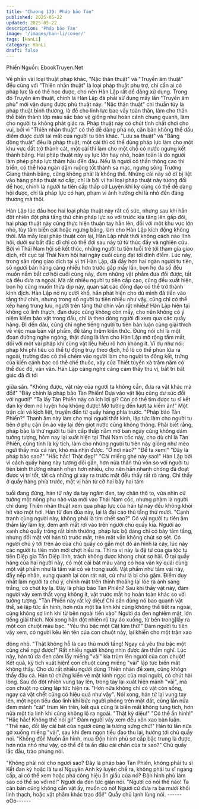 ```yaml
---
title: "Chương 139: Pháp bảo Tàn"
published: 2025-05-22
updated: 2025-05-22
description: 'Pháp bảo Tàn'
image: '/images/han-li/cover/'
tags: [HanLi]
category: HanLi
draft: false
---
```


Phiến
Nguồn: EbookTruyen.Net

Về phần vài loại thuật pháp khác, "Nặc thân thuật" và "Truyền âm
thuật" đều cùng với "Thiên nhãn thuật" là loại pháp thuật phụ trợ,
chỉ cần ai có pháp lực là có thể học được, cho nên Hàn Lập rất dể
dàng xử dụng.
Trong đó Truyền âm thuật, chính là Hàn Lập đã phải sử dụng mấy
lần "Truyền âm phù" mới vận dụng được phù thuật này.
"Nặc thân thuật" chỉ thuần túy là pháp thuật bình thường, là để
cho linh lực bao vây toàn thân, làm cho thân thể biến thành lớp
màu sắc bảo vệ giống như hoàn cảnh chung quanh, làm cho
người ta không phát giác ra. Pháp thuật này có chút tính chất
chơi cho vui, bởi vì "Thiên nhãn thuật" có thể dễ dàng phá nó, căn
bản không thể dấu diếm được dưới tai mắt của người tu tiên
khác.
"Lưu sa thuật" và "Băng đông thuật" đều là pháp thuật, một cái thì
có thể dùng pháp lực làm cho một khu vực đất trở thành cát, một
cái thì làm cho một chỗ có nước ngưng kết thành băng.
Hai pháp thuật này uy lực lớn hay nhỏ, hoàn toàn là do người làm
phép pháp lực thâm hậu đến đâu. Nếu là người có thần thông cao
thi triển, có thể hóa ngàn dặm ruộng tốt thành sa mạc, ngưng
sông Trường Giang thành băng, cũng không phải là không thể.
Những cái này sở dĩ bị liệt vào hàng pháp thuật sơ cấp, chỉ là bởi
vì hai loại pháp thuật này tương đối dể học, chính là người tu tiên
cấp thấp cỡ Luyện khí kỳ cũng có thể dễ dàng hội được, chỉ là
pháp lực có hạn, phạm vi ảnh hưởng chỉ là nhỏ đến đáng thương
mà thôi.

Hàn Lập lúc đầu học hai loại pháp thuật này rất cố sức, nhưng
sau khi hắn đột nhiên đột phá tầng thứ chín pháp lực so với trước
kia tăng lên gấp đôi, hai pháp thuật này cũng thực hiện thuận tay
hẳn lên, đối với một khu vực lớn nhỏ, tùy tâm biến cát hoặc
ngưng băng, làm cho Hàn Lập kích động không thôi.
Mà mấy loại pháp thuật còn lại, Hàn Lập nhất thời không cách
nào lĩnh hội, dưới sự bất đắc dĩ chỉ có thể đợi sau này từ từ thúc
đẩy và nghiên cứu. Bởi vì Thái Nam hội sẽ kết thúc, những người
tu tiên tuổi trẻ tới tham gia giao dịch, rốt cục tại Thái Nam hội hai
ngày cuối cùng đạt tới đỉnh điểm.
Lúc này, trong sân rộng giao dịch tại vị trí Hàn Lập, đã đầy hơn
hai ngàn người tu tiên, sô người bán hàng càng nhiều hơn trước
gấp mấy lần, bọn họ đa số đều muốn nắm bắt cơ hội cuối cùng
này, đem những vật phẩm đưa đổi được, tất cả đều đưa ra ngoài.
Mà rất nhiều người tu tiên cấp cao, cũng đều xuất hiện, bọn họ
cũng muốn thừa dịp này, quan sát các đồng đạo có thể trở thành
kình địch.
Hàn Lập nở nụ cười khổ, hắn phát hiện cho dù mình đã tiến vào
tầng thứ chín, nhưng trong số người tu tiên nhiều như vậy, cũng
chỉ có thể xếp hạng trung lưu, người trên tầng thứ chín vẫn rất
nhiều!
Hàn Lập hiện tại không có linh thạch, đan dược cũng không còn
mấy, cho nên không có ý niệm kiếm bảo vật trong đầu, chỉ là theo
dòng người đi xem qua các quầy hàng. ĐI đến đâu, cũng chỉ nghe
tiếng người tu tiên bàn luận cùng giải thích về việc mua bán vật
phẩm, để tăng thêm kiến thức.
Đừng nói chỉ là một đoạn đường nghe ngóng, thật đúng là làm
cho Hàn Lập mở rộng tầm mắt, đối với một vài pháp khí cùng vật
liệu hiểu rõ hơn không ít. Ví dụ như nói: pháp khí phi tiêu có thể
tự động truy theo địch, hồ lô có thể phun lửa ra ngoài, trường đao
có thể chém vào người làm cho người ta đông kết, trứng của kiến
cánh bạc có thể chế thuốc, xảy của Thiết tuyến xà trăm năm có
thể đúc đồ, vân vân.
Hàn Lập càng nghe càng cảm thấy thú vị, bất tri bất giác đã đi tới

giữa sân.
"Không được, vật này của ngươi ta không cần, đưa ra vật khác
mà đổi!"
"Đây chính là pháp bảo Tàn Phiến! Dựa vào vật liệu cũng dư sức
đổi với ngươi!"
"Ta lấy Tàn Phiến này có ích lợi gì? Còn có thể tìm được tu sĩ kết
đan kỳ đem nó luyện hóa không được! Mơ tưởng đến lượt ta kiếm
ăn!"
Một trận cải vả kịch liệt, truyền đến từ quầy hàng phía trước.
"Pháp bảo Tàn Phiến?" Thanh âm này làm cho mọi người thất
kinh, lập tức làm cho người tu tiên ở phụ cận ồn ào vậy lại đến
giọt nước cũng không thông.
Phải biết rằng, pháp bảo là thứ người tu tiên cấp thấp nằm mơ
ban ngày cũng không dám tưởng tượng, hôm nay lại xuất hiện tại
Thái Nam cốc này, cho dù chỉ là Tàn Phiến, cũng tính là kỳ tích,
làm cho những người tu tiên này giống như mèo ngửi thấy mùi cá
rán, khó mà nhịn được.
"Ở nơi nào?"
"Để ta xem!"
"Đây là pháp bảo sao?"
"Hắc hắc! Thật đẹp!"
"Cái miếng ghẻ này sao!"
Hàn Lập bởi vì cách quầy hàng này tương đối gần, hơn nữa thân
thủ vốn so với người tu tiên bình thường nhanh nhẹn hơn nhiều,
cho nên hắn nhanh chóng đã đoạt được vị trí tốt, tất cả những gì
xảy ra trước mặt đều thấy rất rõ ràng.
Chỉ thấy ở quầy hàng phía trước, một vị hán tử cỡ hai bảy hai tám

tuổi đang đứng, hán tử này da tay ngăm đen, tay chân thô to, vừa
nhìn cứ tưởng một nông phu nào vừa mới vào Thái Nam cốc,
nhưng phàm là người chỉ dùng Thiên nhãn thuật xem qua pháp
lực của hán tử này đều không khỏi hít vào một hơi. Hán tử đen
đúa này, lại là đại cao thủ tầng thứ mười.
"Cạnh tranh cùng người này, không phải là tìm chết sao?" Có vài
người tu tiên âm thầm lấy làm kỳ, đem ánh mắt rơi vào trên người
chủ quầy kia. Người áo xanh chủ quầy trông rất bình thường,
pháp lực bộ dáng chỉ có bảy tám tầng, nhưng đối mặt với hán tử
trước mắt, trên mặt vẫn không chút sợ sệt.
Có người chú ý tới trên áo của chủ quầy có gắn một đồ án hình lá
cây, lúc này các người tu tiên môn mới chợt hiểu ra. Thì ra vị này
là đệ tử của gia tộc tu tiên Diệp gia Tần Diệp lĩnh, trách không
được khong chút sợ hãi.
Ở tại quầy hàng của hai người này, có một cái bát màu vàng có
hoa văn kỳ quái cùng một vật phẩm như là tấm vải có vẻ trong
suốt.
Vật phẩm như tấm vải này, đầy nếp nhăn, xung quanh lại còn rát
nát, cứ như là bị chó gặm. Điểm duy nhất làm người ta chú ý,
chính mặt trên thỉnh thoảng lại lóe ra ánh sáng trắng, có chút kỳ
lạ.
Đây là pháp bảo Tàn Phiến? Sau khi thấy vật này, đám người vây
xem thất vọng không ít, vật trước mắt họ hoàn toàn khác so với
tưởng tượng.
"Tàn Phiến này rất kỳ diệu! Chỉ cần dùng nó bao quanh vật thể,
sẽ lập tức ẩn hình, hơn nữa một tia linh khí cũng không thể tiết ra
ngoài, cũng không sợ linh khí từ bên ngoài tiến vào" Người da
đen nghiêm mặt, lớn tiếng giải thích.
Nói xong hắn đột nhiên rũ tay áo xuống, từ bên trong]lấy ra một
con chuột màu bạc.
"Yêu thú bậc một Cật kim thử!" Đám người tu tiên vây xem, có
người kêu lên tên của con chuột này, lại khiến cho một trận xao

động nhỏ.
"Thật không hỗ là cao thủ mười tầng! Ngay cả yêu thú bậc một
cũng chế ngự được!" Rất nhiều người không nhịn được âm thầm
nghĩ.
Lúc này, hán tử da đen cầm lấy miếng "vải" kia trùm lên người
của con chuột!
Kết quả, kỳ tích xuất hiện! con chuột cùng miếng "vải" lập tức biến
mất không thấy. Cho dù rất nhiều người dùng Thiên nhãn để xem,
cũng khôgn thấy đâu cả.
Hán tử chứng kiến vẻ mặt kinh ngạc của mọi người, có chút hài
lòng. Sau đó đột nhiên vung tay lên, trong tay lại xuất hiện mảnh
"vải", mà con chuột nọ cũng lập tức hiện ra.
"Hơn nữa không chỉ có vật còn sống, ngay cả vật chết cũng có
hiệu quả như vậy".
Nói xong, hán tử lại vung tay lên, một ngọn tiểu đao linh khí bức
người phóng trên mặt đất, cũng lần nữa đem mảnh "cải" trùm lên
trên, kết quả cũng là biến mất không tung tích, hơn nữa một tia
linh khí cũng không lộ ra ngoài.
"Thật kỳ diệu!"
"Có thể ẩn hình!"
"Hắc hắc! Không thể nói gì!"
Đám người vây xem đều xôn xao bàn luận.
"Thế nào, đổi lấy cái bát của ngươi cũng là tương xứng chứ!" Hán
tử lần nữa gở xuống miếng "vải", sau khi đem ngọn tiểu đao thu
lại, hướng tới chủ quầy nói.
"Không đổi! Muốn ẩn hình, mua Độn hình phù sơ cấp bậc trung là
được, hơn nữa nhỏ như vậy, có thể để ta ẩn đầu cái chân của ta
sao?" Chủ quầy lắc đầu, trào phúng nói.

"Không phải nói cho ngươi sao? Đây là pháp bảo Tàn Phiến,
không phải tu sĩ Kết đan kỳ hoặc là tu sĩ Nguyên Anh kỳ luyện chế
ra, không phải tu sĩ ngang cấp, ai có thể xem hoặc phá công hiệu
ẩn giấu của nó? Độn hình phù làm sao có thể so với nó!" Người
da đen tức giận nói.
"Ngươi có nói thế nào! Ta căn bản cũng không cần vật ấy, muốn
có nó! Ngươi cứ đưa ra ba mươi khối linh thạch, hoặc vật phẩm
khác trao đổi!" Quầy chủ lạnh lùng nói.
------oOo------
